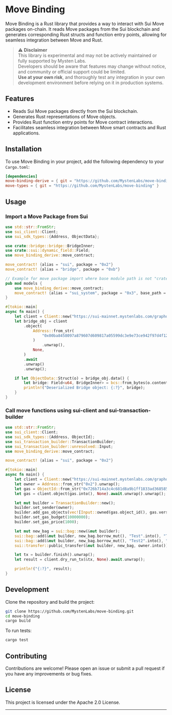 # Move Binding

Move Binding is a Rust library that provides a way to interact with Sui Move packages on-chain. It reads Move packages from the Sui blockchain and generates corresponding Rust structs and function entry points, allowing for seamless integration between Move and Rust. 

> ⚠️ **Disclaimer**  
> This library is experimental and may not be actively maintained or fully supported by Mysten Labs.  
> Developers should be aware that features may change without notice, and community or official support could be limited.  
> **Use at your own risk**, and thoroughly test any integration in your own development environment before relying on it in production systems.

## Features
- Reads Sui Move packages directly from the Sui blockchain.
- Generates Rust representations of Move objects.
- Provides Rust function entry points for Move contract interactions.
- Facilitates seamless integration between Move smart contracts and Rust applications.

## Installation
To use Move Binding in your project, add the following dependency to your `Cargo.toml`:

```toml
[dependencies]
move-binding-derive = { git = "https://github.com/MystenLabs/move-binding" }
move-types = { git = "https://github.com/MystenLabs/move-binding" }
```

## Usage

### Import a Move Package from Sui
```rust
use std::str::FromStr;
use sui_client::Client;
use sui_sdk_types::{Address, ObjectData};

use crate::bridge::bridge::BridgeInner;
use crate::sui::dynamic_field::Field;
use move_binding_derive::move_contract;

move_contract! {alias = "sui", package = "0x2"}
move_contract! {alias = "bridge", package = "0xb"}

// Example for move package import where base module path is not "crate"
pub mod models {
    use move_binding_derive::move_contract;
    move_contract! {alias = "sui_system", package = "0x3", base_path = crate::models }
}

#[tokio::main]
async fn main() {
    let client = Client::new("https://sui-mainnet.mystenlabs.com/graphql").unwrap();
    let bridge_obj = client
        .object(
            Address::from_str(
                "0x00ba8458097a879607d609817a05599dc3e9e73ce942f97d4f1262605a8bf0fc".into(),
            )
                .unwrap(),
            None,
        )
        .await
        .unwrap()
        .unwrap();

    if let ObjectData::Struct(o) = bridge_obj.data() {
        let bridge: Field<u64, BridgeInner> = bcs::from_bytes(o.contents()).unwrap();
        println!("Deserialized Bridge object: {:?}", bridge);
    }
}
```

### Call move functions using sui-client and sui-transaction-builder
```rust
use std::str::FromStr;
use sui_client::Client;
use sui_sdk_types::{Address, ObjectId};
use sui_transaction_builder::TransactionBuilder;
use sui_transaction_builder::unresolved::Input;
use move_binding_derive::move_contract;

move_contract! {alias = "sui", package = "0x2"}

#[tokio::main]
async fn main() {
    let client = Client::new("https://sui-mainnet.mystenlabs.com/graphql").unwrap();
    let owner = Address::from_str("0x2").unwrap();
    let gas = ObjectId::from_str("0x726b714a3c4c681d8a9b1ff1833ad368585579a273362e1cbd738c0c8f70dabd").unwrap();
    let gas = client.object(gas.into(), None).await.unwrap().unwrap();

    let mut builder = TransactionBuilder::new();
    builder.set_sender(owner);
    builder.add_gas_objects(vec![Input::owned(gas.object_id(), gas.version(), gas.digest())]);
    builder.set_gas_budget(10000000);
    builder.set_gas_price(1000);

    let mut new_bag = sui::bag::new(&mut builder);
    sui::bag::add(&mut builder, new_bag.borrow_mut(), "Test".into(), "Test_value".into());
    sui::bag::add(&mut builder, new_bag.borrow_mut(), "Test2".into(), "Test_value2".into());
    sui::transfer::public_transfer(&mut builder, new_bag, owner.into());

    let tx = builder.finish().unwrap();
    let result = client.dry_run_tx(&tx, None).await.unwrap();

    println!("{:?}", result);
}
```


## Development
Clone the repository and build the project:

```sh
git clone https://github.com/MystenLabs/move-binding.git
cd move-binding
cargo build
```

To run tests:
```sh
cargo test
```

## Contributing
Contributions are welcome! Please open an issue or submit a pull request if you have any improvements or bug fixes.

## License
This project is licensed under the Apache 2.0 License.

---
